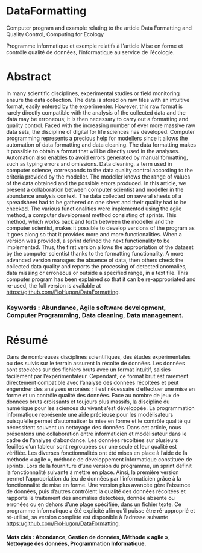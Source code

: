 # DataFormatting
Computer program and example relating to the article Data Formatting and Quality Control, Computing for Ecology

Programme informatique et exemple relatifs à l'article Mise en forme et contrôle qualité de données, l’informatique au service de l’écologie.


# Abstract
In many scientific disciplines, experimental studies or field monitoring ensure the data collection. The data is stored on raw files with an intuitive format, easily entered by the experimenter. However, this raw format is rarely directly compatible with the analysis of the collected data and the data may be erroneous; it is then necessary to carry out a formatting and quality control. Faced with the increasing number of ever more massive raw data sets, the discipline of digital for life sciences has developed. Computer programming represents a precious help for modellers since it allows the automation of data formatting and data cleaning. The data formatting makes it possible to obtain a format that will be directly used in the analyses. Automation also enables to avoid errors generated by manual formatting, such as typing errors and omissions. Data cleaning, a term used in computer science, corresponds to the data quality control according to the criteria provided by the modeller. The modeller knows the range of values of the data obtained and the possible errors produced. In this article, we present a collaboration between computer scientist and modeller in the abundance analysis context. The data collected on several sheets of a spreadsheet had to be gathered on one sheet and their quality had to be checked. The various functionalities were implemented using the agile method, a computer development method consisting of sprints. This method, which works back and forth between the modeller and the computer scientist, makes it possible to develop versions of the program as it goes along so that it provides more and more functionalities. When a version was provided, a sprint defined the next functionality to be implemented. Thus, the first version allows the appropriation of the dataset by the computer scientist thanks to the formatting functionality. A more advanced version manages the absence of data, then others check the collected data quality and reports the processing of detected anomalies, data missing or erroneous or outside a specified range, in a text file. This computer program has been explained so that it can be re-appropriated and re-used, the full version is available at https://github.com/FloHugon/DataFormatting.
### Keywords : Abundance, Agile software development, Computer Programming, Data cleaning, Data management.

# Résumé
Dans de nombreuses disciplines scientifiques, des études expérimentales ou des suivis sur le terrain assurent la récolte de données. Les données sont stockées sur des fichiers bruts avec un format intuitif, saisies facilement par l’expérimentateur. Cependant, ce format brut est rarement directement compatible avec l’analyse des données récoltées et peut engendrer des analyses erronées ; il est nécessaire d’effectuer une mise en forme et un contrôle qualité des données. Face au nombre de jeux de données bruts croissants et toujours plus massifs, la discipline du numérique pour les sciences du vivant s’est développée. La programmation informatique représente une aide précieuse pour les modélisateurs puisqu’elle permet d’automatiser la mise en forme et le contrôle qualité qui nécessitent souvent un nettoyage des données. Dans cet article, nous présentons une collaboration entre informaticien et modélisateur dans le cadre de l’analyse d’abondance. Les données récoltées sur plusieurs feuilles d’un tableur sont regroupées sur une seule et leur qualité est vérifiée. Les diverses fonctionnalités ont été mises en place à l’aide de la méthode « agile », méthode de développement informatique constituée de sprints. Lors de la fourniture d’une version du programme, un sprint définit la fonctionnalité suivante à mettre en place. Ainsi, la première version permet l’appropriation du jeu de données par l’informaticien grâce à la fonctionnalité de mise en forme. Une version plus avancée gère l’absence de données, puis d’autres contrôlent la qualité des données récoltées et rapporte le traitement des anomalies détectées, donnée absente ou erronées ou en dehors d’une plage spécifiée, dans un fichier texte. Ce programme informatique a été explicité afin qu’il puisse être ré-approprié et ré-utilisé, sa version complète est  disponible à l’adresse suivante https://github.com/FloHugon/DataFormatting.
#### Mots clés : Abondance, Gestion de données, Méthode « agile », Nettoyage des données,  Programmation Informatique.

